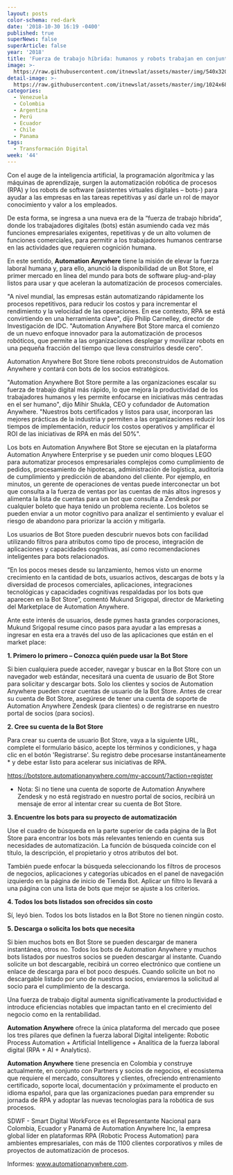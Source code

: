 ```yaml
---
layout: posts
color-schema: red-dark
date: '2018-10-30 16:19 -0400'
published: true
superNews: false
superArticle: false
year: '2018'
title: 'Fuerza de trabajo híbrida: humanos y robots trabajan en conjunto'
image: >-
  https://raw.githubusercontent.com/itnewslat/assets/master/img/540x320/Robot-p.jpg
detail-image: >-
  https://raw.githubusercontent.com/itnewslat/assets/master/img/1024x680/Robot-g.jpg
categories:
  - Venezuela
  - Colombia
  - Argentina
  - Perú
  - Ecuador
  - Chile
  - Panama
tags:
  - Transformación Digital
week: '44'
---
```

Con el auge de la inteligencia artificial, la programación algorítmica y las máquinas de aprendizaje, surgen la automatización robótica de procesos (RPA) y los robots de software (asistentes virtuales digitales – bots-) para ayudar a las empresas en las tareas repetitivas y así darle un rol de mayor conocimiento y valor a los empleados. 

De esta forma, se ingresa a una nueva era de la “fuerza de trabajo híbrida”, donde los trabajadores digitales (bots) están asumiendo cada vez más funciones empresariales exigentes, repetitivas y de un alto volumen de funciones comerciales, para permitir a los trabajadores humanos centrarse en las actividades que requieren cognición humana.

En este sentido, **Automation Anywhere** tiene la misión de elevar la fuerza laboral humana y, para ello, anunció la disponibilidad de un Bot Store, el primer mercado en línea del mundo para bots de software plug-and-play listos para usar y que aceleran la automatización de procesos comerciales.

"A nivel mundial, las empresas están automatizando rápidamente los procesos repetitivos, para reducir los costos y para incrementar el rendimiento y la velocidad de las operaciones. En ese contexto, RPA se está convirtiendo en una herramienta clave", dijo Philip Carnelley, director de Investigación de IDC. "Automation Anywhere Bot Store marca el comienzo de un nuevo enfoque innovador para la automatización de procesos robóticos, que permite a las organizaciones desplegar y movilizar robots en una pequeña fracción del tiempo que lleva construirlos desde cero".

Automation Anywhere Bot Store tiene robots preconstruidos de Automation Anywhere y contará con bots de los socios estratégicos.

"Automation Anywhere Bot Store permite a las organizaciones escalar su fuerza de trabajo digital más rápido, lo que mejora la productividad de los trabajadores humanos y les permite enfocarse en iniciativas más centradas en el ser humano", dijo Mihir Shukla, CEO y cofundador de Automation Anywhere. "Nuestros bots certificados y listos para usar, incorporan las mejores prácticas de la industria y permiten a las organizaciones reducir los tiempos de implementación, reducir los costos operativos y amplificar el ROI de las iniciativas de RPA en más del 50%".

Los bots en Automation Anywhere Bot Store se ejecutan en la plataforma Automation Anywhere Enterprise y se pueden unir como bloques LEGO para automatizar procesos empresariales complejos como cumplimiento de pedidos, procesamiento de hipotecas, administración de logística, auditoría de cumplimiento y predicción de abandono del cliente. Por ejemplo, en minutos, un gerente de operaciones de ventas puede interconectar un bot que consulta a la fuerza de ventas por las cuentas de más altos ingresos y alimenta la lista de cuentas para un bot que consulta a Zendesk por cualquier boleto que haya tenido un problema reciente. Los boletos se pueden enviar a un motor cognitivo para analizar el sentimiento y evaluar el riesgo de abandono para priorizar la acción y mitigarla.

Los usuarios de Bot Store pueden descubrir nuevos bots con facilidad utilizando filtros para atributos como tipo de proceso, integración de aplicaciones y capacidades cognitivas, así como recomendaciones inteligentes para bots relacionados.

“En los pocos meses desde su lanzamiento, hemos visto un enorme crecimiento en la cantidad de bots, usuarios activos, descargas de bots y la diversidad de procesos comerciales, aplicaciones, integraciones tecnológicas y capacidades cognitivas respaldadas por los bots que aparecen en la Bot Store”, comentó Mukund Srigopal, director de Marketing del Marketplace de Automation Anywhere.

Ante este interés de usuarios, desde pymes hasta grandes corporaciones, Mukund Srigopal resume cinco pasos para ayudar a las empresas a ingresar en esta era a través del uso de las aplicaciones que están en el market place:

**1. Primero lo primero – Conozca quién puede usar la Bot Store**

Si bien cualquiera puede acceder, navegar y buscar en la Bot Store con un navegador web estándar, necesitará una cuenta de usuario de Bot Store para solicitar y descargar bots. Solo los clientes y socios de Automation Anywhere pueden crear cuentas de usuario de la Bot Store. Antes de crear su cuenta de Bot Store, asegúrese de tener una cuenta de soporte de Automation Anywhere Zendesk (para clientes) o de registrarse en nuestro portal de socios (para socios).

**2. Cree su cuenta de la Bot Store**

Para crear su cuenta de usuario Bot Store, vaya a la siguiente URL, complete el formulario básico, acepte los términos y condiciones, y haga clic en el botón 'Registrarse'. Su registro debe procesarse instantáneamente * y debe estar listo para acelerar sus iniciativas de RPA.

https://botstore.automationanywhere.com/my-account/?action=register

* Nota: Si no tiene una cuenta de soporte de Automation Anywhere Zendesk y no está registrado en nuestro portal de socios, recibirá un mensaje de error al intentar crear su cuenta de Bot Store.

**3. Encuentre los bots para su proyecto de automatización**

Use el cuadro de búsqueda en la parte superior de cada página de la Bot Store para encontrar los bots más relevantes teniendo en cuenta sus necesidades de automatización. La función de búsqueda coincide con el título, la descripción, el propietario y otros atributos del bot.

También puede enfocar la búsqueda seleccionando los filtros de procesos de negocios, aplicaciones y categorías ubicados en el panel de navegación izquierdo en la página de inicio de Tienda Bot. Aplicar un filtro lo llevará a una página con una lista de bots que mejor se ajuste a los criterios.

**4. Todos los bots listados son ofrecidos sin costo**

Sí, leyó bien. Todos los bots listados en la Bot Store no tienen ningún costo.

**5. Descarga o solicita los bots que necesita**

Si bien muchos bots en Bot Store se pueden descargar de manera instantánea, otros no. Todos los bots de Automation Anywhere y muchos bots listados por nuestros socios se pueden descargar al instante. Cuando solicite un bot descargable, recibirá un correo electrónico que contiene un enlace de descarga para el bot poco después. Cuando solicite un bot no descargable listado por uno de nuestros socios, enviaremos la solicitud al socio para el cumplimiento de la descarga.

Una fuerza de trabajo digital aumenta significativamente la productividad e introduce eficiencias notables que impactan tanto en el crecimiento del negocio como en la rentabilidad.

**Automation Anywhere** ofrece la única plataforma del mercado que posee los tres pilares que definen la fuerza laboral Digital inteligente: Robotic Process Automation + Artificial Intelligence + Analítica  de la fuerza laboral digital (RPA + AI + Analytics). 

**Automation Anywhere** tiene presencia en Colombia y construye actualmente, en conjunto con Partners y socios de negocios, el ecosistema que  requiere el mercado, consultores y clientes, ofreciendo entrenamiento certificado, soporte local, documentación y próximamente el producto en idioma español, para que las organizaciones  puedan para emprender su jornada de RPA  y adoptar las nuevas tecnologías para la robótica de sus procesos.

SDWF - Smart Digital WorkForce es el Representante Nacional para Colombia, Ecuador y Panamá de Automation Anywhere Inc,  la empresa global líder en plataformas RPA (Robotic Process Automation) para ambientes empresariales, con más de 1100 clientes corporativos y miles de proyectos de automatización de procesos.

Informes: www.automationanywhere.com.